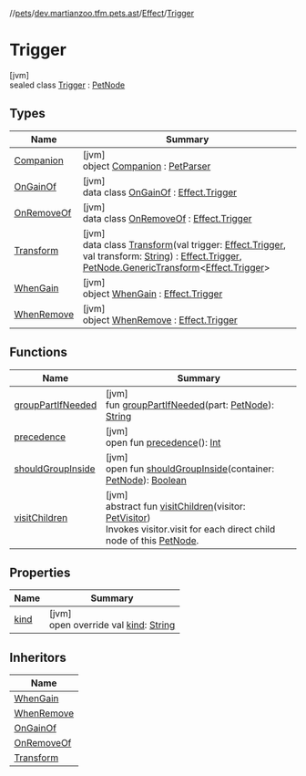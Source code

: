 //[pets](../../../../index.md)/[dev.martianzoo.tfm.pets.ast](../../index.md)/[Effect](../index.md)/[Trigger](index.md)

# Trigger

[jvm]\
sealed class [Trigger](index.md) : [PetNode](../../-pet-node/index.md)

## Types

| Name | Summary |
|---|---|
| [Companion](-companion/index.md) | [jvm]<br>object [Companion](-companion/index.md) : [PetParser](../../../dev.martianzoo.tfm.pets/-pet-parser/index.md) |
| [OnGainOf](-on-gain-of/index.md) | [jvm]<br>data class [OnGainOf](-on-gain-of/index.md) : [Effect.Trigger](index.md) |
| [OnRemoveOf](-on-remove-of/index.md) | [jvm]<br>data class [OnRemoveOf](-on-remove-of/index.md) : [Effect.Trigger](index.md) |
| [Transform](-transform/index.md) | [jvm]<br>data class [Transform](-transform/index.md)(val trigger: [Effect.Trigger](index.md), val transform: [String](https://kotlinlang.org/api/latest/jvm/stdlib/kotlin/-string/index.html)) : [Effect.Trigger](index.md), [PetNode.GenericTransform](../../-pet-node/-generic-transform/index.md)&lt;[Effect.Trigger](index.md)&gt; |
| [WhenGain](-when-gain/index.md) | [jvm]<br>object [WhenGain](-when-gain/index.md) : [Effect.Trigger](index.md) |
| [WhenRemove](-when-remove/index.md) | [jvm]<br>object [WhenRemove](-when-remove/index.md) : [Effect.Trigger](index.md) |

## Functions

| Name | Summary |
|---|---|
| [groupPartIfNeeded](../../-pet-node/group-part-if-needed.md) | [jvm]<br>fun [groupPartIfNeeded](../../-pet-node/group-part-if-needed.md)(part: [PetNode](../../-pet-node/index.md)): [String](https://kotlinlang.org/api/latest/jvm/stdlib/kotlin/-string/index.html) |
| [precedence](../../-pet-node/precedence.md) | [jvm]<br>open fun [precedence](../../-pet-node/precedence.md)(): [Int](https://kotlinlang.org/api/latest/jvm/stdlib/kotlin/-int/index.html) |
| [shouldGroupInside](../../-pet-node/should-group-inside.md) | [jvm]<br>open fun [shouldGroupInside](../../-pet-node/should-group-inside.md)(container: [PetNode](../../-pet-node/index.md)): [Boolean](https://kotlinlang.org/api/latest/jvm/stdlib/kotlin/-boolean/index.html) |
| [visitChildren](../../-pet-node/visit-children.md) | [jvm]<br>abstract fun [visitChildren](../../-pet-node/visit-children.md)(visitor: [PetVisitor](../../../dev.martianzoo.tfm.pets/-pet-visitor/index.md))<br>Invokes visitor.visit for each direct child node of this [PetNode](../../-pet-node/index.md). |

## Properties

| Name | Summary |
|---|---|
| [kind](kind.md) | [jvm]<br>open override val [kind](kind.md): [String](https://kotlinlang.org/api/latest/jvm/stdlib/kotlin/-string/index.html) |

## Inheritors

| Name |
|---|
| [WhenGain](-when-gain/index.md) |
| [WhenRemove](-when-remove/index.md) |
| [OnGainOf](-on-gain-of/index.md) |
| [OnRemoveOf](-on-remove-of/index.md) |
| [Transform](-transform/index.md) |

